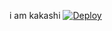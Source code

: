 i am kakashi
[![Deploy](https://www.herokucdn.com/deploy/button.png)](https://heroku.com/deploy?template=https://github.com/Lakshsharma31/hackers-xd)

